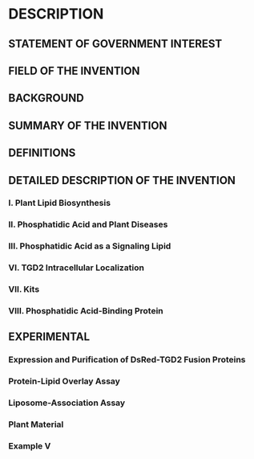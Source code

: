# DESCRIPTION

## STATEMENT OF GOVERNMENT INTEREST

## FIELD OF THE INVENTION

## BACKGROUND

## SUMMARY OF THE INVENTION

## DEFINITIONS

## DETAILED DESCRIPTION OF THE INVENTION

### I. Plant Lipid Biosynthesis

### II. Phosphatidic Acid and Plant Diseases

### III. Phosphatidic Acid as a Signaling Lipid

### VI. TGD2 Intracellular Localization

### VII. Kits

### VIII. Phosphatidic Acid-Binding Protein

## EXPERIMENTAL

### Expression and Purification of DsRed-TGD2 Fusion Proteins

### Protein-Lipid Overlay Assay

### Liposome-Association Assay

### Plant Material

### Example V

